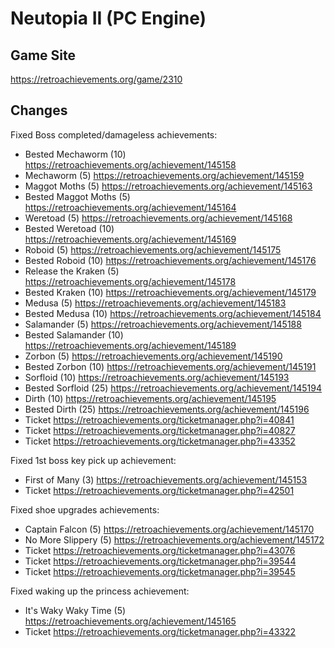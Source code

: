# Neutopia II (PC Engine)

## Game Site
https://retroachievements.org/game/2310

## Changes
Fixed Boss completed/damageless achievements:
* Bested Mechaworm (10) https://retroachievements.org/achievement/145158
* Mechaworm (5) https://retroachievements.org/achievement/145159
* Maggot Moths (5) https://retroachievements.org/achievement/145163
* Bested Maggot Moths (5) https://retroachievements.org/achievement/145164
* Weretoad (5) https://retroachievements.org/achievement/145168
* Bested Weretoad (10) https://retroachievements.org/achievement/145169
* Roboid (5) https://retroachievements.org/achievement/145175
* Bested Roboid (10) https://retroachievements.org/achievement/145176
* Release the Kraken (5) https://retroachievements.org/achievement/145178
* Bested Kraken (10) https://retroachievements.org/achievement/145179
* Medusa (5) https://retroachievements.org/achievement/145183
* Bested Medusa (10) https://retroachievements.org/achievement/145184
* Salamander (5) https://retroachievements.org/achievement/145188
* Bested Salamander (10) https://retroachievements.org/achievement/145189
* Zorbon (5) https://retroachievements.org/achievement/145190
* Bested Zorbon (10) https://retroachievements.org/achievement/145191
* Sorfloid (10) https://retroachievements.org/achievement/145193
* Bested Sorfloid (25) https://retroachievements.org/achievement/145194
* Dirth (10) https://retroachievements.org/achievement/145195
* Bested Dirth (25) https://retroachievements.org/achievement/145196
* Ticket https://retroachievements.org/ticketmanager.php?i=40841
* Ticket https://retroachievements.org/ticketmanager.php?i=40827
* Ticket https://retroachievements.org/ticketmanager.php?i=43352

Fixed 1st boss key pick up achievement:
* First of Many (3) https://retroachievements.org/achievement/145153
* Ticket https://retroachievements.org/ticketmanager.php?i=42501

Fixed shoe upgrades achievements:
* Captain Falcon (5) https://retroachievements.org/achievement/145170
* No More Slippery (5) https://retroachievements.org/achievement/145172
* Ticket https://retroachievements.org/ticketmanager.php?i=43076
* Ticket https://retroachievements.org/ticketmanager.php?i=39544
* Ticket https://retroachievements.org/ticketmanager.php?i=39545

Fixed waking up the princess achievement:
* It's Waky Waky Time (5) https://retroachievements.org/achievement/145165
* Ticket https://retroachievements.org/ticketmanager.php?i=43322
